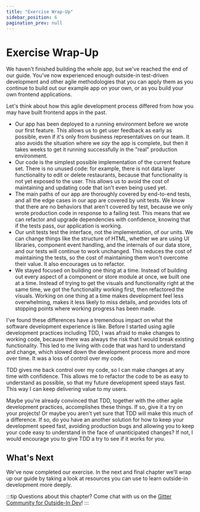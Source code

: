 ```yaml
---
title: "Exercise Wrap-Up"
sidebar_position: 6
pagination_prev: null
---
```


# Exercise Wrap-Up

We haven't finished building the whole app, but we've reached the end of our guide. You've now experienced enough outside-in test-driven development and other agile methodologies that you can apply them as you continue to build out our example app on your own, or as you build your own frontend applications.

Let's think about how this agile development process differed from how you may have built frontend apps in the past.

* Our app has been deployed to a running environment before we wrote our first feature. This allows us to get user feedback as early as possible, even if it's only from business representatives on our team. It also avoids the situation where we *say* the app is complete, but then it takes weeks to get it running successfully in the "real" production environment.
* Our code is the simplest possible implementation of the current feature set. There is no unused code: for example, there is not data layer functionality to edit or delete restaurants, because that functionality is not yet exposed to the user. This allows us to avoid the cost of maintaining and updating code that isn't even being used yet.
* The main paths of our app are thoroughly covered by end-to-end tests, and all the edge cases in our app are covered by unit tests. We know that there are no behaviors that aren't covered by test, because we only wrote production code in response to a failing test. This means that we can refactor and upgrade dependencies with confidence, knowing that if the tests pass, our application is working.
* Our unit tests test the interface, not the implementation, of our units. We can change things like the structure of HTML, whether we are using UI libraries, component event handling, and the internals of our data store, and our tests will continue to work unchanged. This reduces the cost of maintaining the tests, so the cost of maintaining them won't overcome their value. It also encourages us to refactor.
* We stayed focused on building one thing at a time. Instead of building out every aspect of a component or store module at once, we built one at a time. Instead of trying to get the visuals and functionality right at the same time, we got the functionality working first, then refactored the visuals. Working on one thing at a time makes development feel less overwhelming, makes it less likely to miss details, and provides lots of stopping points where working progress has been made.

I've found these differences have a tremendous impact on what the software development experience is like. Before I started using agile development practices including TDD, I was afraid to make changes to working code, because there was always the risk that I would break existing functionality. This led to me living with code that was hard to understand and change, which slowed down the development process more and more over time. It was a loss of control over my code.

TDD gives me back control over my code, so I can make changes at any time with confidence. This allows me to refactor the code to be as easy to understand as possible, so that my future development speed stays fast. This way I can keep delivering value to my users.

Maybe you're already convinced that TDD, together with the other agile development practices, accomplishes these things. If so, give it a try on your projects! Or maybe you aren't yet sure that TDD will make this much of a difference. If so, do you have an another solution for how to keep your development speed fast, avoiding production bugs and allowing you to keep your code easy to understand in the face of unanticipated changes? If not, I would encourage you to give TDD a try to see if it works for you.

## What's Next

We've now completed our exercise. In the next and final chapter we'll wrap up our guide by taking a look at resources you can use to learn outside-in development more deeply.

:::tip
Questions about this chapter? Come chat with us on the [Gitter Community for Outside-In Dev](https://gitter.im/outsideindev/community)!
:::
